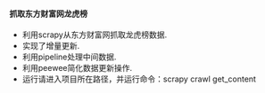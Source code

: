 #### 抓取东方财富网龙虎榜


* 利用scrapy从东方财富网抓取龙虎榜数据.
* 实现了增量更新.
* 利用pipeline处理中间数据.
* 利用peewee简化数据更新操作.
* 运行请进入项目所在路径，并运行命令：scrapy crawl get_content
